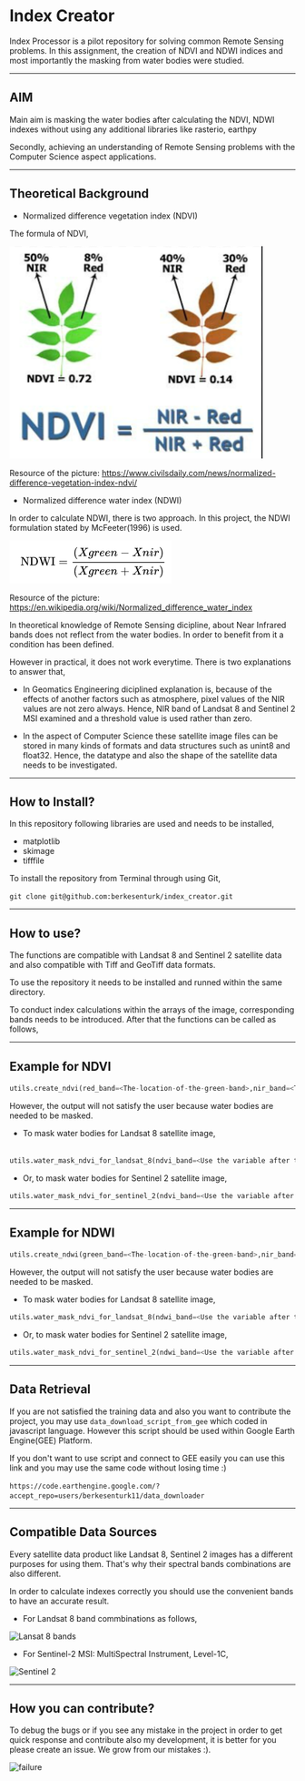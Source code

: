 # Index Creator

Index Processor is a pilot repository for solving common Remote Sensing problems. In this assignment, the creation of NDVI and NDWI indices and most importantly the masking from water bodies were studied.

---
## AIM

Main aim is masking the water bodies after calculating the NDVI, NDWI indexes without using any additional libraries like rasterio, earthpy

Secondly, achieving an understanding of Remote Sensing problems with the Computer Science aspect applications.

---
## Theoretical Background

- Normalized difference vegetation index (NDVI)

The formula of NDVI, 

![ndvi](./readme_images/ndvi.PNG)

Resource of the picture: https://www.civilsdaily.com/news/normalized-difference-vegetation-index-ndvi/

- Normalized difference water index (NDWI)

In order to calculate NDWI, there is two approach. In this project, the NDWI formulation stated by McFeeter(1996) is used.

![ndwi](./readme_images/ndwi.PNG)

Resource of the picture: https://en.wikipedia.org/wiki/Normalized_difference_water_index

In theoretical knowledge of Remote Sensing dicipline, about Near Infrared bands does not reflect from the water bodies. In order to benefit from it a condition has been defined.

However in practical, it does not work everytime. There is two explanations to answer that,

- In Geomatics Engineering diciplined explanation is, because of the effects of another factors such as atmosphere, pixel values of the NIR values are not zero always. Hence, NIR band of Landsat 8 and Sentinel 2 MSI examined and a threshold value is used rather than zero.

- In the aspect of Computer Science these satellite image files can be stored in many kinds of formats and data structures such as unint8 and float32. Hence, the datatype and also the shape of the satellite data needs to be investigated.

---
## How to Install?

In this repository following libraries are used and needs to be installed,

- matplotlib 
- skimage
- tifffile

To install the repository from Terminal through using Git,

```git clone git@github.com:berkesenturk/index_creator.git```

---
## How to use? 

The functions are compatible with Landsat 8 and Sentinel 2 satellite data and also compatible with Tiff and GeoTiff data formats.
 
To use the repository it needs to be installed and runned within the same directory.

To conduct index calculations within the arrays of the image, corresponding bands needs to be introduced. After that the functions can be called as follows,

---
## Example for NDVI

```python
utils.create_ndvi(red_band=<The-location-of-the-green-band>,nir_band=<The-location-of-the-green-band>)
```

However, the output will not satisfy the user because water bodies are needed to be masked.

- To mask water bodies for Landsat 8 satellite image,

```python

utils.water_mask_ndvi_for_landsat_8(ndvi_band=<Use the variable after the calculation of the NDVI>,nir_band=<The-location-of-the-green-band>)
```

- Or, to mask water bodies for Sentinel 2 satellite image,

```python
utils.water_mask_ndvi_for_sentinel_2(ndvi_band=<Use the variable after the calculation of the NDWI>,nir_band=<The-location-of-the-nir-band>)
```
---
## Example for NDWI

```python
utils.create_ndwi(green_band=<The-location-of-the-green-band>,nir_band=<The-location-of-the-NIR-band>)
```

However, the output will not satisfy the user because water bodies are needed to be masked.

- To mask water bodies for Landsat 8 satellite image,

```python
utils.water_mask_ndvi_for_landsat_8(ndwi_band=<Use the variable after the calculation of the NDWI>,nir_band=<The-location-of-the-nir-band>)
```

- Or, to mask water bodies for Sentinel 2 satellite image,

```python
utils.water_mask_ndvi_for_sentinel_2(ndwi_band=<Use the variable after the calculation of the NDWI>,nir_band=<The-location-of-the-nir-band>)
```
---
## Data Retrieval

If you are not satisfied the training data and also you want to contribute the project, you may use ```data_download_script_from_gee``` which coded in javascript language. However this script should be used within Google Earth Engine(GEE) Platform.

If you don't want to use script and connect to GEE easily you can use this link and you may use the same code without losing time :)

```https://code.earthengine.google.com/?accept_repo=users/berkesenturk11/data_downloader```

---
## Compatible Data Sources

Every satellite data product like Landsat 8, Sentinel 2 images has a different purposes for using them. That's why their spectral bands combinations are also different. 

In order to calculate indexes correctly you should use the convenient bands to have an accurate result.

- For Landsat 8 band commbinations as follows,

![Lansat 8 bands](./readme_images/landsat8_bands.PNG)

- For Sentinel-2 MSI: MultiSpectral Instrument, Level-1C,

![Sentinel 2](./readme_images/sentinel_2_gee.PNG)

---
## How you can contribute?

To debug the bugs or if you see any mistake in the project in order to get quick response and contribute also my development, it is better for you please create an issue. We grow from our mistakes :).

![failure](./readme_images/fail.PNG)